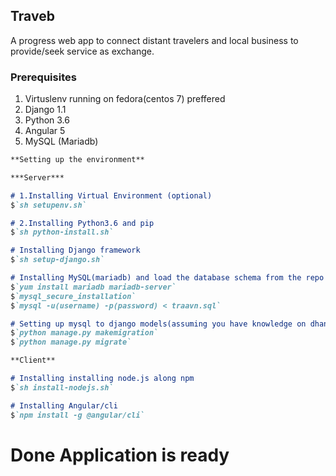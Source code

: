 ## Traveb

A progress web app to connect distant travelers and local business to provide/seek service as exchange.

### Prerequisites
1. Virtuslenv running on fedora(centos 7) preffered
2. Django 1.1
3. Python 3.6
4. Angular 5
5. MySQL (Mariadb)

```markdown
**Setting up the environment**

***Server***

# 1.Installing Virtual Environment (optional)
$`sh setupenv.sh`

# 2.Installing Python3.6 and pip
$`sh python-install.sh`

# Installing Django framework
$`sh setup-django.sh`

# Installing MySQL(mariadb) and load the database schema from the repo
$`yum install mariadb mariadb-server`
$`mysql_secure_installation`
$`mysql -u(username) -p(password) < traavn.sql`

# Setting up mysql to django models(assuming you have knowledge on dhango manage functionalities)
$`python manage.py makemigration`
$`python manage.py migrate`

**Client**

# Installing installing node.js along npm
$`sh install-nodejs.sh`

# Installing Angular/cli
$`npm install -g @angular/cli`

```
# Done Application is ready
